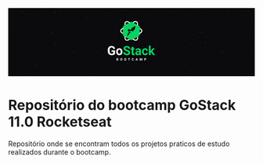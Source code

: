 <img src="/docs/cover.jpg" alt="Bootcamp GoStack 9.0"/>

# Repositório do bootcamp GoStack 11.0 Rocketseat

Repositório onde se encontram todos os projetos praticos de estudo realizados durante o bootcamp.
